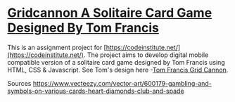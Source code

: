 
# [Gridcannon A Solitaire Card Game Designed By Tom Francis]()

This is an assignment project for [https://codeinstitute.net/](https://codeinstitute.net/). The project aims to develop digital mobile compatible version of a solitaire card game designed by Tom Francis using HTML, CSS & Javascript. See Tom's design here -[Tom Francis Grid Cannon](https://www.pentadact.com/2019-08-20-gridcannon-a-single-player-game-with-regular-playing-cards/).


Sources
https://www.vecteezy.com/vector-art/600179-gambling-and-symbols-on-various-cards-heart-diamonds-club-and-spade


